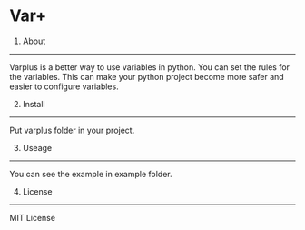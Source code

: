 Var+
=============
1. About
-------------
Varplus is a better way to use variables in python. You can set the rules for the 
variables. This can make your python project become more safer and easier to configure variables.

2. Install
-------------
Put varplus folder in your project.

3. Useage
-------------
You can see the example in example folder.

4. License
-------------

MIT License